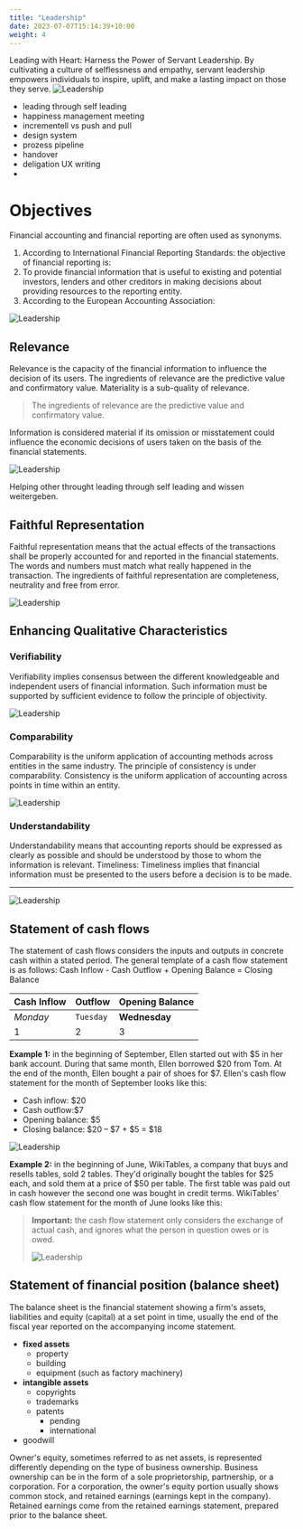 ```yaml
---
title: "Leadership"
date: 2023-07-07T15:14:39+10:00
weight: 4
---
```


Leading with Heart: Harness the Power of Servant Leadership. By cultivating a culture of selflessness and empathy, servant leadership empowers individuals to inspire, uplift, and make a lasting impact on those they serve.
![Leadership](/images/illustrations/undraw_team_spirit_re_yl1v.svg)

- leading through self leading
- happiness management meeting
- incrementell vs push and pull
- design system
- prozess pipeline
- handover
- deligation UX writing
- 
# Objectives

Financial accounting and financial reporting are often used as synonyms.

1. According to International Financial Reporting Standards: the objective of financial reporting is:
2. To provide financial information that is useful to existing and potential investors, lenders and other creditors in making decisions about providing resources to the reporting entity.
3. According to the European Accounting Association:

![Leadership](/images/illustrations/undraw_social_interaction_re_dyjh.svg)

## Relevance

Relevance is the capacity of the financial information to influence the decision of its users. The ingredients of relevance are the predictive value and confirmatory value. Materiality is a sub-quality of relevance.

> The ingredients of relevance are the predictive value and confirmatory value.

Information is considered material if its omission or misstatement could influence the economic decisions of users taken on the basis of the financial statements.

![Leadership](/images/illustrations/undraw_engineering_team_a7n2.svg)

Helping other throught leading through self leading and wissen weitergeben.

## Faithful Representation

Faithful representation means that the actual effects of the transactions shall be properly accounted for and reported in the financial statements. The words and numbers must match what really happened in the transaction. The ingredients of faithful representation are completeness, neutrality and free from error.

![Leadership](/images/illustrations/undraw_in_the_office_re_jtgc.svg)



## Enhancing Qualitative Characteristics

### Verifiability

Verifiability implies consensus between the different knowledgeable and independent users of financial information. Such information must be supported by sufficient evidence to follow the principle of objectivity.

![Leadership](/images/illustrations/undraw_our_solution_re_8yk6.svg)


### Comparability

Comparability is the uniform application of accounting methods across entities in the same industry. The principle of consistency is under comparability. Consistency is the uniform application of accounting across points in time within an entity.

![Leadership](/images/illustrations/undraw_team_collaboration_re_ow29.svg)


### Understandability

Understandability means that accounting reports should be expressed as clearly as possible and should be understood by those to whom the information is relevant.
Timeliness: Timeliness implies that financial information must be presented to the users before a decision is to be made.

---

![Leadership](/images/illustrations/undraw_group_selfie_re_h8gb.svg)

## Statement of cash flows

The statement of cash flows considers the inputs and outputs in concrete cash within a stated period. The general template of a cash flow statement is as follows: Cash Inflow - Cash Outflow + Opening Balance = Closing Balance

| Cash Inflow | Outflow   | Opening Balance |
| ----------- | --------- | --------------- |
| _Monday_    | `Tuesday` | **Wednesday**   |
| 1           | 2         | 3               |

**Example 1:** in the beginning of September, Ellen started out with $5 in her bank account. During that same month, Ellen borrowed $20 from Tom. At the end of the month, Ellen bought a pair of shoes for $7. Ellen's cash flow statement for the month of September looks like this:

- Cash inflow: $20
- Cash outflow:$7
- Opening balance: $5
- Closing balance: $20 – $7 + $5 = $18

![Leadership](/images/illustrations/undraw_creative_thinking_re_9k71.svg)

**Example 2:** in the beginning of June, WikiTables, a company that buys and resells tables, sold 2 tables. They'd originally bought the tables for $25 each, and sold them at a price of $50 per table. The first table was paid out in cash however the second one was bought in credit terms. WikiTables' cash flow statement for the month of June looks like this:

> **Important:** the cash flow statement only considers the exchange of actual cash, and ignores what the person in question owes or is owed.
>
> ![Leadership](/images/illustrations/undraw_sharing_knowledge_03vp.svg)

## Statement of financial position (balance sheet)

The balance sheet is the financial statement showing a firm's assets, liabilities and equity (capital) at a set point in time, usually the end of the fiscal year reported on the accompanying income statement.

- **fixed assets**
  - property
  - building
  - equipment (such as factory machinery)
- **intangible assets**
  - copyrights
  - trademarks
  - patents
    - pending
    - international
- goodwill

Owner's equity, sometimes referred to as net assets, is represented differently depending on the type of business ownership. Business ownership can be in the form of a sole proprietorship, partnership, or a corporation. For a corporation, the owner's equity portion usually shows common stock, and retained earnings (earnings kept in the company). Retained earnings come from the retained earnings statement, prepared prior to the balance sheet.
